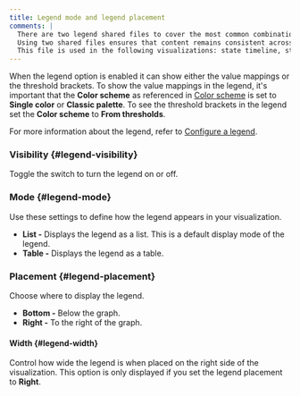 ```yaml
---
title: Legend mode and legend placement
comments: |
  There are two legend shared files to cover the most common combinations of options. 
  Using two shared files ensures that content remains consistent across visualizations that share the same options and users don't have to figure out which options apply to a specific visualization when reading that content. 
  This file is used in the following visualizations: state timeline, status history
---
```


When the legend option is enabled it can show either the value mappings or the threshold brackets. To show the value mappings in the legend, it's important that the **Color scheme** as referenced in [Color scheme](../../configure-standard-options#color-scheme) is set to **Single color** or **Classic palette**. To see the threshold brackets in the legend set the **Color scheme** to **From thresholds**.

For more information about the legend, refer to [Configure a legend](../configure-legend/).

### Visibility {#legend-visibility}

Toggle the switch to turn the legend on or off.

### Mode {#legend-mode}

Use these settings to define how the legend appears in your visualization.

- **List -** Displays the legend as a list. This is a default display mode of the legend.
- **Table -** Displays the legend as a table.

### Placement {#legend-placement}

Choose where to display the legend.

- **Bottom -** Below the graph.
- **Right -** To the right of the graph.

#### Width {#legend-width}

Control how wide the legend is when placed on the right side of the visualization. This option is only displayed if you set the legend placement to **Right**.
